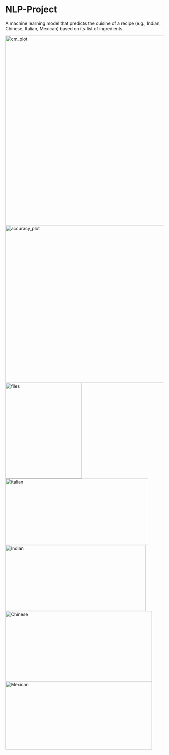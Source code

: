 # NLP-Project
A machine learning model that predicts the cuisine of a recipe (e.g., Indian, Chinese, Italian, Mexican) based on its list of ingredients.




<img width="800" height="600" alt="cm_plot" src="https://github.com/user-attachments/assets/0c1576e2-33a2-4bfe-a69e-c4b3d060b760" />
<img width="1000" height="500" alt="accuracy_plot" src="https://github.com/user-attachments/assets/ebfd25e3-1663-4128-9b79-c97942b5b04b" />
<img width="244" height="303" alt="files" src="https://github.com/user-attachments/assets/b50867df-b2b4-4edc-99e1-942c99f84125" />
<img width="455" height="211" alt="italian" src="https://github.com/user-attachments/assets/02c81109-e9eb-47a6-9deb-a92091c1fb6a" />
<img width="447" height="208" alt="Indian" src="https://github.com/user-attachments/assets/75248c13-b616-4051-acd9-b2597935eafc" />
<img width="467" height="223" alt="Chinese" src="https://github.com/user-attachments/assets/2dccee14-3125-403e-ab50-6e7d2e050a64" />
<img width="467" height="217" alt="Mexican" src="https://github.com/user-attachments/assets/a1283d11-6ec2-4b37-ad83-f4bdaece3cbf" />

